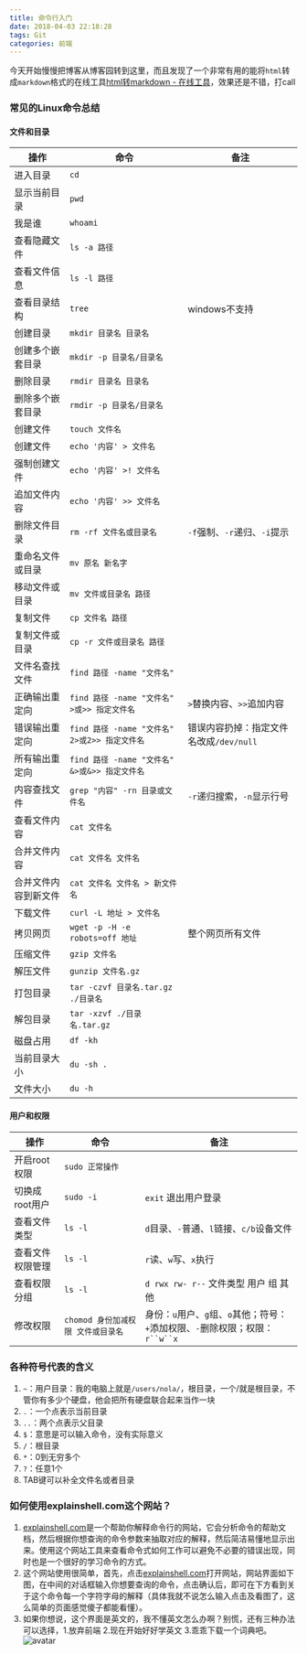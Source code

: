 ```yaml
---
title: 命令行入门
date: 2018-04-03 22:18:28
tags: Git
categories: 前端
---
```


今天开始慢慢把博客从博客园转到这里，而且发现了一个非常有用的能将`html`转成`markdown`格式的在线工具[html转markdown - 在线工具](https://tool.lu/markdown/)，效果还是不错，打call
<escape><!-- more --></escape>

### 常见的Linux命令总结

#### 文件和目录
| 操作 | 命令 | 备注 |
|-----------|-----------|-----------|
| 进入目录 | `cd` |
| 显示当前目录 | `pwd` |
| 我是谁 | `whoami` |
| 查看隐藏文件 | `ls -a 路径` |
| 查看文件信息 | `ls -l 路径` | 
| 查看目录结构 | `tree` | windows不支持 |
| 创建目录 | `mkdir 目录名 目录名` |
| 创建多个嵌套目录 | `mkdir -p 目录名/目录名` |
| 删除目录 | `rmdir 目录名 目录名` |
| 删除多个嵌套目录 | `rmdir -p 目录名/目录名` |
| 创建文件 | `touch 文件名` |
| 创建文件 | `echo '内容' > 文件名` |
| 强制创建文件 | `echo '内容' >! 文件名` |
| 追加文件内容 | `echo '内容' >> 文件名` |
| 删除文件目录 | `rm -rf 文件名或目录名` | `-f`强制、`-r`递归、`-i`提示 |
| 重命名文件或目录 | `mv 原名 新名字` |
| 移动文件或目录 | `mv 文件或目录名 路径` |
| 复制文件 | `cp 文件名 路径` |
| 复制文件或目录 | `cp -r 文件或目录名 路径` | 
| 文件名查找文件 | `find 路径 -name "文件名"` |
| 正确输出重定向 | `find 路径 -name "文件名" >或>> 指定文件名` | `>`替换内容、`>>`追加内容 |
| 错误输出重定向 | `find 路径 -name "文件名" 2>或2>> 指定文件名` | 错误内容扔掉：指定文件名改成`/dev/null` |
| 所有输出重定向 | `find 路径 -name "文件名" &>或&>> 指定文件名` | 
| 内容查找文件 | `grep "内容" -rn 目录或文件名` | `-r`递归搜索，`-n`显示行号 |
| 查看文件内容 | `cat 文件名` |
| 合并文件内容 | `cat 文件名 文件名` |
| 合并文件内容到新文件 | `cat 文件名 文件名 > 新文件名` |
| 下载文件 | `curl -L 地址 > 文件名` |
| 拷贝网页 | `wget -p -H -e robots=off 地址` | 整个网页所有文件 |
| 压缩文件 | `gzip 文件名` |
| 解压文件 | `gunzip 文件名.gz` |
| 打包目录 | `tar -czvf 目录名.tar.gz ./目录名` |
| 解包目录 | `tar -xzvf ./目录名.tar.gz` |
| 磁盘占用 | `df -kh` |
| 当前目录大小 | `du -sh .` |
| 文件大小 | `du -h` |

#### 用户和权限
| 操作 | 命令 | 备注 |
|-----------|-----------|-----------|
| 开启root权限 | `sudo 正常操作`  | 
| 切换成root用户 | `sudo -i` | `exit` 退出用户登录 |
| 查看文件类型 | `ls -l` | `d`目录、`-`普通、`l`链接、`c/b`设备文件 |
| 查看文件权限管理 | `ls -l` | `r`读、`w`写、`x`执行 |
| 查看权限分组 | `ls -l` | `d rwx rw- r--` 文件类型 用户 组 其他 |
| 修改权限 | `chomod 身份加减权限 文件或目录名` | 身份：`u`用户、`g`组、`o`其他；符号：`+`添加权限、`-`删除权限；权限：`r``w``x` |


### 各种符号代表的含义
1. `~`：用户目录：我的电脑上就是`/users/nola/`，根目录，一个/就是根目录，不管你有多少个硬盘，他会把所有硬盘联合起来当作一块
2. `.`：一个点表示当前目录
3. `..`：两个点表示父目录
4. `$`：意思是可以输入命令，没有实际意义
5. `/`：根目录
6. `*`：0到无穷多个
7. `?`：任意1个
5.  TAB键可以补全文件名或者目录


### 如何使用explainshell.com这个网站？
1. [explainshell.com](https://explainshell.com/explain?cmd=ls+-la "explainshell.com")是一个帮助你解释命令行的网站，它会分析命令的帮助文档，然后根据你想查询的命令参数来抽取对应的解释，然后简洁易懂地显示出来。使用这个网站工具来查看命令式如何工作可以避免不必要的错误出现，同时也是一个很好的学习命令的方式。
2. 这个网站使用很简单，首先，点击[explainshell.com](https://explainshell.com/explain?cmd=ls+-la "explainshell.com")打开网站，网站界面如下图，在中间的对话框输入你想要查询的命令，点击确认后，即可在下方看到关于这个命令每一个字符字母的解释（具体我就不说怎么输入点击及看图了，这么简单的页面感觉傻子都能看懂）。
3. 如果你想说，这个界面是英文的，我不懂英文怎么办啊？别慌，还有三种办法可以选择，1.放弃前端 2.现在开始好好学英文 3.乖乖下载一个词典吧。　　
![avatar](https://i.loli.net/2018/06/03/5b12d5a493142.png)


